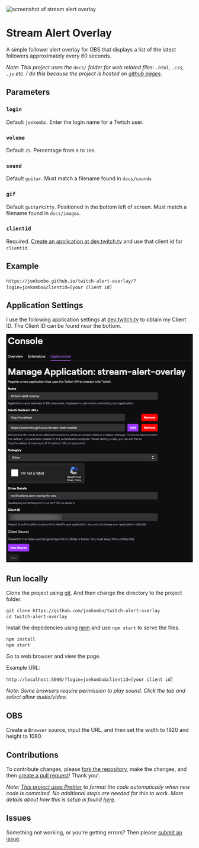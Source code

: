 ![screenshot of stream alert overlay](screenshot.png)

# Stream Alert Overlay

A simple follower alert overlay for OBS that displays a list of the latest followers approximately every 60 seconds.

_Note: This project uses the `docs/` folder for web related files: `.html`, `.css`, `.js` etc. I do this because the project is hosted on [github pages](https://pages.github.com/)._

## Parameters

### `login`

Default `joekombo`. Enter the login name for a Twitch user.

### `volume`

Default `25`. Percentage from `0` to `100`.

### `sound`

Default `guitar`. Must match a filename found in `docs/sounds`

### `gif`

Default `guitarkitty`. Positioned in the bottom left of screen. Must match a filename found in `docs/images`.

### `clientid`

Required. [Create an application at dev.twitch.tv](https://dev.twitch.tv) and use that client id for `clientid`.

## Example

`https://joekombo.github.io/twitch-alert-overlay/?login=joekombo&clientid=[your client id]`

## Application Settings

I use the following application settings at [dev.twitch.tv](https://dev.twitch.tv) to obtain my Client ID. The Client ID can be found near the bottom.

![screenshot of dev.twitch.tv settings](twitch-app-settings.png)

## Run locally

Clone the project using [git](https://git-scm.com). And then change the directory to the project folder.

```
git clone https://github.com/joekombo/twitch-alert-overlay
cd twitch-alert-overlay
```

Install the depedencies using [npm](https://www.npmjs.com/) and use `npm start` to serve the files.

```
npm install
npm start
```

Go to web browser and view the page.

Example URL:

`http://localhost:5000/?login=joekombo&clientid=[your client id]`

_Note: Some browsers require permission to play sound. Click the tab and select allow audio/video._

## OBS

Create a `Browser` source, input the URL, and then set the width to 1920 and height to 1080.

## Contributions

To contribute changes, please [fork the repository](https://help.github.com/en/github/getting-started-with-github/fork-a-repo), make the changes, and then [create a pull request](https://help.github.com/en/github/collaborating-with-issues-and-pull-requests/creating-a-pull-request)! Thank you!.

_Note: [This project uses Prettier](https://prettier.io/) to format the code automatically when new code is commited. No additional steps are needed for this to work. More details about how this is setup is found [here](https://create-react-app.dev/docs/setting-up-your-editor/#formatting-code-automatically)._

## Issues

Something not working, or you're getting errors? Then please [submit an issue](https://help.github.com/en/github/managing-your-work-on-github/creating-an-issue).
